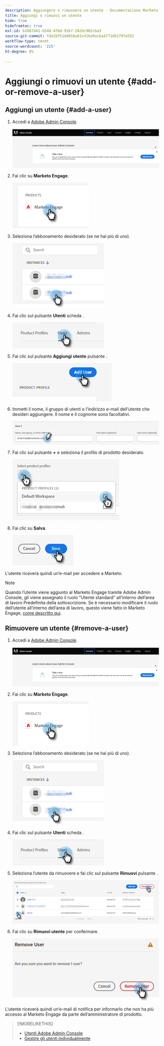 ```yaml
---
description: Aggiungere o rimuovere un utente - Documentazione Marketo - Documentazione del prodotto
title: Aggiungi o rimuovi un utente
hide: true
hidefromtoc: true
exl-id: b1087d41-b548-47bd-91b7-282dc902cba3
source-git-commit: fda1bf51d4016a61c41be9acba4771db1797a552
workflow-type: tm+mt
source-wordcount: '225'
ht-degree: 0%

---
```


# Aggiungi o rimuovi un utente {#add-or-remove-a-user}

## Aggiungi un utente {#add-a-user}

1. Accedi a [Adobe Admin Console](https://adminconsole.adobe.com/).

   ![](assets/add-or-remove-a-user-1.png)

1. Fai clic su **Marketo Engage**.

   ![](assets/add-or-remove-a-user-2.png)

1. Seleziona l’abbonamento desiderato (se ne hai più di uno).

   ![](assets/add-or-remove-a-user-3.png)

1. Fai clic sul pulsante **Utenti** scheda .

   ![](assets/add-or-remove-a-user-4.png)

1. Fai clic sul pulsante **Aggiungi utente** pulsante .

   ![](assets/add-or-remove-a-user-5.png)

1. Immetti il nome, il gruppo di utenti o l’indirizzo e-mail dell’utente che desideri aggiungere. Il nome e il cognome sono facoltativi.

   ![](assets/add-or-remove-a-user-6.png)

1. Fai clic sul pulsante **+** e seleziona il profilo di prodotto desiderato.

   ![](assets/add-or-remove-a-user-7.png)

1. Fai clic su **Salva**.

   ![](assets/add-or-remove-a-user-8.png)

L’utente riceverà quindi un’e-mail per accedere a Marketo.

>[!NOTE]
>
>Quando l’utente viene aggiunto al Marketo Engage tramite Adobe Admin Console, gli viene assegnato il ruolo &quot;Utente standard&quot; all’interno dell’area di lavoro Predefinita della sottoscrizione. Se è necessario modificare il ruolo dell’utente all’interno dell’area di lavoro, questo viene fatto in Marketo Engage, [come descritto qui](/help/marketo/product-docs/administration/users-and-roles/managing-user-roles-and-permissions.md).

## Rimuovere un utente {#remove-a-user}

1. Accedi a [Adobe Admin Console](https://adminconsole.adobe.com/).

   ![](assets/add-or-remove-a-user-9.png)

1. Fai clic su **Marketo Engage**.

   ![](assets/add-or-remove-a-user-10.png)

1. Seleziona l’abbonamento desiderato (se ne hai più di uno).

   ![](assets/add-or-remove-a-user-11.png)

1. Fai clic sul pulsante **Utenti** scheda .

   ![](assets/add-or-remove-a-user-12.png)

1. Seleziona l’utente da rimuovere e fai clic sul pulsante **Rimuovi** pulsante .

   ![](assets/add-or-remove-a-user-13.png)

1. Fai clic su **Rimuovi utente** per confermare.

   ![](assets/add-or-remove-a-user-14.png)

L’utente riceverà quindi un’e-mail di notifica per informarlo che non ha più accesso al Marketo Engage da parte dell’amministratore di prodotto.

>[!MORELIKETHIS]
>
>* [Utenti Adobe Admin Console](https://helpx.adobe.com/enterprise/using/users.html)
>* [Gestire gli utenti individualmente](https://helpx.adobe.com/enterprise/using/manage-users-individually.html)

